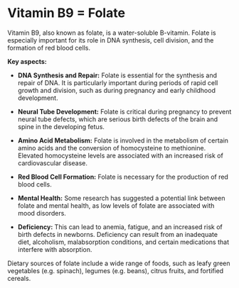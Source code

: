 # Vitamin B9 = Folate

Vitamin B9, also known as folate, is a water-soluble B-vitamin. Folate is especially important for its role in DNA synthesis, cell division, and the formation of red blood cells.

**Key aspects:**

* **DNA Synthesis and Repair:** Folate is essential for the synthesis and repair of DNA. It is particularly important during periods of rapid cell growth and division, such as during pregnancy and early childhood development.

* **Neural Tube Development:** Folate is critical during pregnancy to prevent neural tube defects, which are serious birth defects of the brain and spine in the developing fetus.

* **Amino Acid Metabolism:** Folate is involved in the metabolism of certain amino acids and the conversion of homocysteine to methionine. Elevated homocysteine levels are associated with an increased risk of cardiovascular disease.

* **Red Blood Cell Formation:** Folate is necessary for the production of red blood cells.

* **Mental Health:** Some research has suggested a potential link between folate and mental health, as low levels of folate are associated with mood disorders.

* **Deficiency:** This can lead to anemia, fatigue, and an increased risk of birth defects in newborns. Deficiency can result from an inadequate diet, alcoholism, malabsorption conditions, and certain medications that interfere with absorption. 
  
Dietary sources of folate include a wide range of foods, such as leafy green vegetables (e.g. spinach), legumes (e.g. beans), citrus fruits, and fortified cereals.
